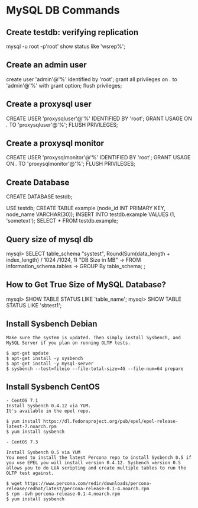 # MySQL DB Commands

## Create testdb: verifying replication

mysql -u root -p'root'
show status like 'wsrep%';


## Create an admin user


create user 'admin'@'%' identified by 'root';
grant all privileges on *.* to 'admin'@'%' with grant option;
flush privileges;


## Create a proxysql user


CREATE USER 'proxysqluser'@'%' IDENTIFIED BY 'root';
GRANT USAGE ON *.* TO 'proxysqluser'@'%';
FLUSH PRIVILEGES;

## Create a proxysql monitor

CREATE USER 'proxysqlmonitor'@'%' IDENTIFIED BY 'root';
GRANT USAGE ON *.* TO 'proxysqlmonitor'@'%';
FLUSH PRIVILEGES;


## Create Database


CREATE DATABASE testdb;

USE testdb;
CREATE TABLE example (node_id INT PRIMARY KEY, node_name VARCHAR(30));
INSERT INTO testdb.example VALUES (1, 'sometext');
SELECT * FROM testdb.example;


## Query size of mysql db


mysql> SELECT table_schema "systest", Round(Sum(data_length + index_length) / 1024 /1024, 1) "DB Size in MB"
    -> FROM information_schema.tables
    -> GROUP By table_schema;
;

## How to Get True Size of MySQL Database?


mysql> SHOW TABLE STATUS LIKE 'table_name';
mysql> SHOW TABLE STATUS LIKE 'sbtest1';



## Install Sysbench Debian


	Make sure the system is updated. Then simply install Sysbench, and MySQL Server if you plan on running OLTP tests.

	$ apt-get update
	$ apt-get install -y sysbench
	$ apt-get install -y mysql-server
	$ sysbench --test=fileio --file-total-size=4G --file-num=64 prepare


## Install Sysbench CentOS
	
	- CentOS 7.1
	Install Sysbench 0.4.12 via YUM.
	It's available in the epel repo.

	$ yum install https://dl.fedoraproject.org/pub/epel/epel-release-latest-7.noarch.rpm
	$ yum install sysbench

	- CentOS 7.3

	Install Sysbench 0.5 via YUM
	You need to install the latest Percona repo to install Sysbench 0.5 if you use EPEL you will install version 0.4.12. Sysbench version 0.5 allows you to do LUA scripting and create multiple tables to run the OLTP test against.

	$ wget https://www.percona.com/redir/downloads/percona-release/redhat/latest/percona-release-0.1-4.noarch.rpm
	$ rpm -Uvh percona-release-0.1-4.noarch.rpm
	$ yum install sysbench
